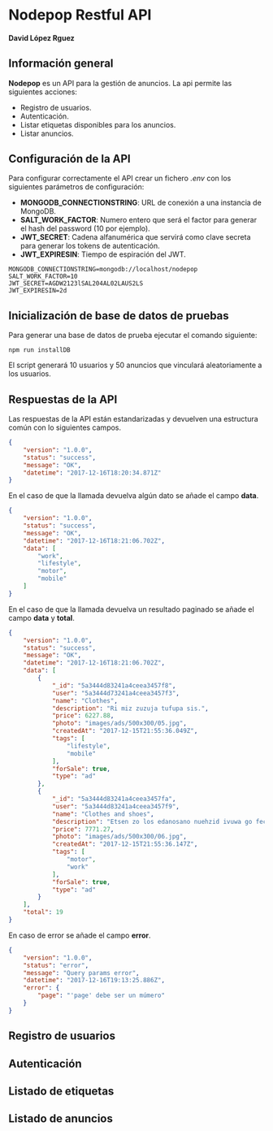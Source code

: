 # Nodepop Restful API
#### David López Rguez

## Información general

**Nodepop** es un API para la gestión de anuncios. La api permite las siguientes acciones:
- Registro de usuarios.
- Autenticación.
- Listar etiquetas disponibles para los anuncios.
- Listar anuncios.

## Configuración de la API

Para configurar correctamente el API crear un fichero *.env* con los siguientes parámetros de configuración:
- **MONGODB_CONNECTIONSTRING**: URL de conexión a una instancia de MongoDB.
- **SALT_WORK_FACTOR**: Numero entero que será el factor para generar el hash del password (10 por ejemplo).
- **JWT_SECRET**: Cadena alfanumérica que servirá como clave secreta para generar los tokens de autenticación.
- **JWT_EXPIRESIN**: Tiempo de espiración del JWT.
```
MONGODB_CONNECTIONSTRING=mongodb://localhost/nodepop
SALT_WORK_FACTOR=10
JWT_SECRET=AGDW2123lSAL204AL02LAUS2LS
JWT_EXPIRESIN=2d
```

## Inicialización de base de datos de pruebas

Para generar una base de datos de prueba ejecutar el comando siguiente:
```
npm run installDB
```
El script generará 10 usuarios y 50 anuncios que vinculará aleatoriamente a los usuarios.

## Respuestas de la API

Las respuestas de la API están estandarizadas y devuelven una estructura común con lo siguientes campos.

```json
{
	"version": "1.0.0",
	"status": "success",
	"message": "OK",
	"datetime": "2017-12-16T18:20:34.871Z"
}
```

En el caso de que la llamada devuelva algún dato se añade el campo **data**.

```json
{
	"version": "1.0.0",
	"status": "success",
	"message": "OK",
	"datetime": "2017-12-16T18:21:06.702Z",
	"data": [
		"work",
		"lifestyle",
		"motor",
		"mobile"
	]
}
```

En el caso de que la llamada devuelva un resultado paginado se añade el campo **data** y **total**.

```json
{
	"version": "1.0.0",
	"status": "success",
	"message": "OK",
	"datetime": "2017-12-16T18:21:06.702Z",
	"data": [
		{
			"_id": "5a3444d83241a4ceea3457f8",
			"user": "5a3444d73241a4ceea3457f3",
			"name": "Clothes",
			"description": "Ri miz zuzuja tufupa sis.",
			"price": 6227.88,
			"photo": "images/ads/500x300/05.jpg",
			"createdAt": "2017-12-15T21:55:36.049Z",
			"tags": [
				"lifestyle",
				"mobile"
			],
			"forSale": true,
			"type": "ad"
		},
		{
			"_id": "5a3444d83241a4ceea3457fa",
			"user": "5a3444d83241a4ceea3457f9",
			"name": "Clothes and shoes",
			"description": "Etsen zo los edanosano nuehzid ivuwa go feci.",
			"price": 7771.27,
			"photo": "images/ads/500x300/06.jpg",
			"createdAt": "2017-12-15T21:55:36.147Z",
			"tags": [
				"motor",
				"work"
			],
			"forSale": true,
			"type": "ad"
		}
	],
	"total": 19
}
```

En caso de error se añade el campo **error**.

```json
{
	"version": "1.0.0",
	"status": "error",
	"message": "Query params error",
	"datetime": "2017-12-16T19:13:25.886Z",
	"error": {
		"page": "'page' debe ser un múmero"
	}
}
```

## Registro de usuarios

## Autenticación

## Listado de etiquetas

## Listado de anuncios